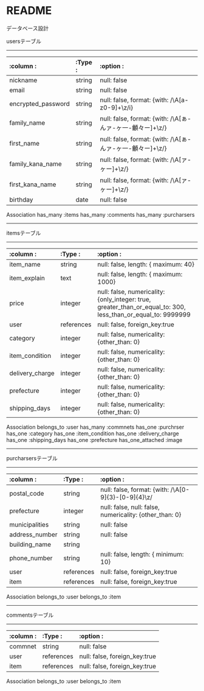 # README

データベース設計

usersテーブル
******
|:column               :|:Type                :|:option                :|
|:----------------------|:---------------------|:-----------------------|
|nickname               |string                |null: false             |
|email                  |string                |null: false             |
|encrypted_password     |string                |null: false, format: {with: /\A[a-z0-9]+\z/i}|
|family_name            |string                |null: false, format: {with: /\A[ぁ-んァ-ヶ一-龥々ー]+\z/}|
|first_name             |string                |null: false, format: {with: /\A[ぁ-んァ-ヶ一-龥々ー]+\z/}|
|family_kana_name       |string                |null: false, format: {with: /\A[ァ-ヶー]+\z/}|
|first_kana_name        |string                |null: false, format: {with: /\A[ァ-ヶー]+\z/}|
|birthday               |date                  |null: false             |

Association
has_many :items
has_many :comments
has_many :purcharsers


*****
itemsテーブル
*****
|:column               :|:Type                :|:option                :|
|:----------------------|:---------------------|:-----------------------|
|item_name              |string                |null: false, length: { maximum: 40} |
|item_explain           |text                  |null: false, length: { maximum: 1000} |
|price                  |integer               |null: false, numericality: {only_integer: true, greater_than_or_equal_to: 300, less_than_or_equal_to: 9999999             |
|user                   |references            |null: false, foreign_key:true|
|category               |integer               |null: false, numericality: {other_than: 0} |
|item_condition         |integer               |null: false, numericality: {other_than: 0} |
|delivery_charge        |integer               |null: false, numericality: {other_than: 0} |
|prefecture             |integer               |null: false, numericality: {other_than: 0} |
|shipping_days          |integer               |null: false, numericality: {other_than: 0} |

Association
belongs_to :user
has_many :commnets
has_one :purchrser
has_one :category
has_one :item_condition
has_one :delivery_charge
has_one :shipping_days
has_one :prefecture
has_one_attached :image

*****
purcharsersテーブル
*****
|:column               :|:Type                :|:option                :|
|:----------------------|:---------------------|:-----------------------|
|postal_code            |string                |null: false, format: {with: /\A[0-9]{3}-[0-9]{4}\z/ |
|prefecture             |integer               |null: false, null: false, numericality: {other_than: 0} |
|municipalities         |string                |null: false             |
|address_number         |string                |null: false             |
|building_name          |string                |                        |
|phone_number           |string                |null: false, length: { minimum: 10} |
|user                   |references            |null: false, foreign_key:true|
|item                   |references            |null: false, foreign_key:true|

Association
belongs_to :user
belongs_to :item

*****
commentsテーブル
*****
|:column               :|:Type                :|:option                :|
|:----------------------|:---------------------|:-----------------------|
|commnet                |string                |null: false             |
|user                   |references            |null: false, foreign_key:true|
|item                   |references            |null: false, foreign_key:true|

Association
belongs_to :user
belongs_to :item


